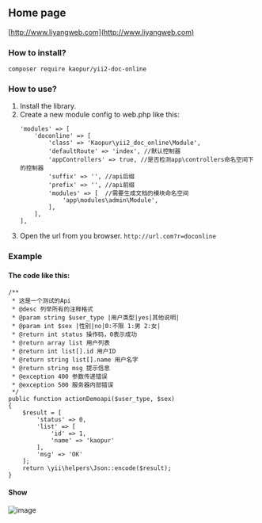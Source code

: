 ## Home page ##
[http://www.liyangweb.com](http://www.liyangweb.com)
### How to install? ###
```
composer require kaopur/yii2-doc-online
```

### How to use? ###
1. Install the library.
2. Create a new module config to web.php like this:
    ```
    'modules' => [
        'doconline' => [
            'class' => 'Kaopur\yii2_doc_online\Module',
            'defaultRoute' => 'index', //默认控制器
            'appControllers' => true, //是否检测app\controllers命名空间下的控制器
            'suffix' => '', //api后缀
            'prefix' => '', //api前缀
            'modules' => [  //需要生成文档的模块命名空间
                'app\modules\admin\Module',
            ],
        ],
    ],
    ```
3. Open the url from you browser. `http://url.com?r=doconline`

### Example ###
#### The code like this: ####
```
/**
 * 这是一个测试的Api
 * @desc 列举所有的注释格式
 * @param string $user_type |用户类型|yes|其他说明|
 * @param int $sex |性别|no|0:不限 1:男 2:女|
 * @return int status 操作码，0表示成功
 * @return array list 用户列表
 * @return int list[].id 用户ID
 * @return string list[].name 用户名字
 * @return string msg 提示信息
 * @exception 400 参数传递错误
 * @exception 500 服务器内部错误
 */
public function actionDemoapi($user_type, $sex)
{
    $result = [
        'status' => 0,
        'list' => [
            'id' => 1,
            'name' => 'kaopur'
        ],
        'msg' => 'OK'
    ];
    return \yii\helpers\Json::encode($result);
}
```
#### Show ####
![image](https://raw.githubusercontent.com/kaopur/yii2-doc-online/master/imgs/desc_page.png)